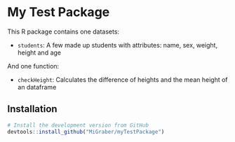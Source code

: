 # My Test Package

This R package contains one datasets:

* `students`: A few made up students with attributes: name, sex, weight, height and age

And one function:

* `checkHeight`: Calculates the difference of heights and the mean height of an dataframe

## Installation

```R
# Install the development version from GitHub
devtools::install_github("MiGraber/myTestPackage")
```
